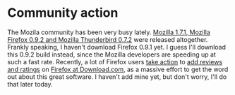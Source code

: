 Community action
===

The Mozila community has been very busy lately. [Mozilla 1.7.1, Mozilla Firefox 0.9.2 and Mozilla Thunderbird 0.7.2](http://mozillazine.org/talkback.html?article=4964 "Mozilla 1.7.1, Mozilla Firefox 0.9.2 and Mozilla Thunderbird 0.7.2 Released") were released altogether. Frankly speaking, I haven't download Firefox 0.9.1 yet. I guess I'll download this 0.9.2 build instead, since the Mozilla developers are speeding up at such a fast rate. Recently, a lot of Firefox users [take action](http://weblogs.mozillazine.org/asa/archives/005930.html) to [add reviews and ratings](http://weblogs.mozillazine.org/djst/archives/005937.html "Vote for Firefox at Download.com") on [Firefox at Download.com](http://download.com/Mozilla-Firefox/3000-2356-10299359.html?tag=lst-0-1), as a massive effort to get the word out about this great software. I haven't add mine yet, but don't worry, I'll do that later today.